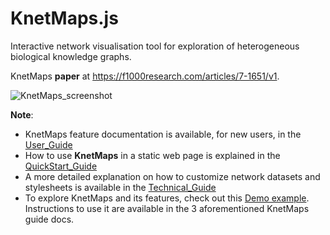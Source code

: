 # KnetMaps.js
Interactive network visualisation tool for exploration of heterogeneous biological knowledge graphs.

KnetMaps **paper** at https://f1000research.com/articles/7-1651/v1.

![KnetMaps_screenshot](https://raw.githubusercontent.com/Rothamsted/knetmaps.js/master/docs/KnetMaps_demo.png)

**Note**:
- KnetMaps feature documentation is available, for new users, in the [User_Guide](docs/User_Guide.md)
- How to use **KnetMaps** in a static web page is explained in the [QuickStart_Guide](docs/QuickStart_Guide.md)
- A more detailed explanation on how to customize network datasets and stylesheets is available in the [Technical_Guide](docs/Technical_Guide.md)
- To explore KnetMaps and its features, check out this [Demo example](http://knetminer.rothamsted.ac.uk/KnetMaps/). Instructions to use it are available in the 3 aforementioned KnetMaps guide docs.
